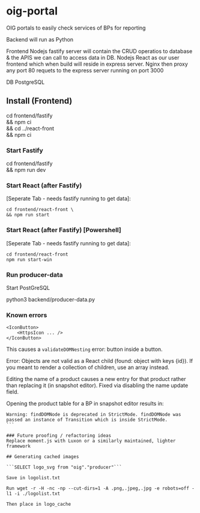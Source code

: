 # oig-portal
OIG portals to easily check services of BPs for reporting

Backend will run as Python

Frontend
Nodejs fastify server will contain the CRUD operatios to database & the APIS we can call to access data in DB.
Nodejs React as our user frontend which when build will reside in express server.
Nginx then proxy any port 80 requets to the express server running on port 3000

DB
PostgreSQL

## Install (Frontend)
cd frontend/fastify \
&& npm ci \
&& cd ../react-front \
&& npm ci

### Start Fastify
cd frontend/fastify \
&& npm run dev

### Start React (after Fastify)
\[Seperate Tab - needs fastify running to get data\]:
```
cd frontend/react-front \
&& npm run start
```
### Start React (after Fastify) [Powershell]
\[Seperate Tab - needs fastify running to get data\]:
```
cd frontend/react-front
npm run start-win
```
### Run producer-data
Start PostGreSQL

python3 backend/producer-data.py

### Known errors
````
<IconButton>
    <HttpsIcon ... />
</IconButton>
````
This causes a `validateDOMNesting` error: button inside a button.

Error: Objects are not valid as a React child (found: object with keys {id}). If you meant to render a collection of children, use an array instead.

Editing the name of a product causes a new entry for that product rather than replacing it (in snapshot editor). Fixed via disabling the name update field.

Opening the product table for a BP in snapshot editor results in:
````
Warning: findDOMNode is deprecated in StrictMode. findDOMNode was passed an instance of Transition which is inside StrictMode. 
```

### Future proofing / refactoring ideas
Replace moment.js with Luxon or a similarly maintained, lighter framework

## Generating cached images

```SELECT logo_svg from "oig"."producer"```

Save in logolist.txt

Run wget -r -H -nc -np --cut-dirs=1 -A .png,.jpeg,.jpg -e robots=off -l1 -i ./logolist.txt

Then place in logo_cache